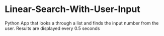 # Linear-Search-With-User-Input
Python App that looks a through a list and finds the input number from the user. Results are displayed every 0.5 seconds
